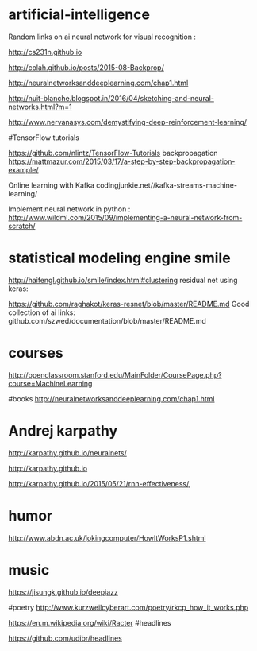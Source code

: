 # artificial-intelligence

Random links on ai
neural network for visual recognition :

http://cs231n.github.io

http://colah.github.io/posts/2015-08-Backprop/


http://neuralnetworksanddeeplearning.com/chap1.html

http://nuit-blanche.blogspot.in/2016/04/sketching-and-neural-networks.html?m=1

http://www.nervanasys.com/demystifying-deep-reinforcement-learning/

#TensorFlow tutorials 

https://github.com/nlintz/TensorFlow-Tutorials
backpropagation
https://mattmazur.com/2015/03/17/a-step-by-step-backpropagation-example/

Online learning with Kafka codingjunkie.net//kafka-streams-machine-learning/

Implement neural network in python : 
http://www.wildml.com/2015/09/implementing-a-neural-network-from-scratch/

# statistical modeling engine smile 
http://haifengl.github.io/smile/index.html#clustering
residual net using keras:

https://github.com/raghakot/keras-resnet/blob/master/README.md
Good collection of ai links:
github.com/szwed/documentation/blob/master/README.md

# courses
http://openclassroom.stanford.edu/MainFolder/CoursePage.php?course=MachineLearning

#books
http://neuralnetworksanddeeplearning.com/chap1.html


# Andrej karpathy
http://karpathy.github.io/neuralnets/

http://karpathy.github.io


http://karpathy.github.io/2015/05/21/rnn-effectiveness/, 
# humor
http://www.abdn.ac.uk/jokingcomputer/HowItWorksP1.shtml

# music
https://jisungk.github.io/deepjazz

#poetry
http://www.kurzweilcyberart.com/poetry/rkcp_how_it_works.php

https://en.m.wikipedia.org/wiki/Racter
#headlines

https://github.com/udibr/headlines
